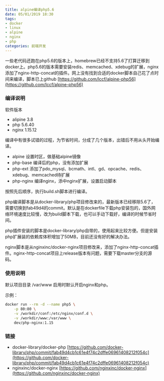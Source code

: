 ```yaml
---
title: alpine编译php5.6
date: 05/01/2019 18:30
tags:
- docker
- linux
- alpine
- nginx
- php
categories: 前端开发
---
```


一些老代码还跑在php5.6的版本上，homebrew已经不支持5.6了打算迁移到docker上。php5.6的版本需要安装redis、memcached、xdebug的扩展，nginx添加了nginx-http-concat的插件。网上没有找到合适的docker脚本自己花了点时间来编译，脚本已上github [https://github.com/lccf/alpine-php56](https://github.com/lccf/alpine-php56)

### 编译说明

软件版本

- alipine 3.8
- php 5.6.40
- nginx 1.15.12

编译中有很多试错的过程，为节省时间，分成了几个版本，出错后不用从头开始编译。

- alpine 设置时区，做基础alpine镜像
- php-base 编译后的php，没有添加扩展
- php-ext 添加了pdo_mysql、bcmath、intl、gd、opcache、redis、xdebug、memcached待扩展
- php-nginx 编译nginx，添中nginx扩展，设置启动脚本 

按照先后顺序，执行build.sh脚本进行编译。

php编译脚本是从docker-library/php项目修改来的，最新版本已经移除5.6了，需要切换到fab49d4的commit。默认是在dockerfile下载php安装包的，国外网络环境速度比较慢，改为build脚本下载，也可以手动下载好，编译的时候节省时间。

php插件安装的脚本是docker-library/php自带的，使用起来比较方便。但是安装php扩展装的依赖库体积增加了50MB，目前还没有好的解决办法。

nginx脚本是从nginxinc/docker-nginx项目修改来，添加了nginx-http-concat插件。nginx-http-concat项目上release版本有问题，需要下载master分支的源码。

### 使用说明

默认项目目录 /var/www 启用时默认开启nginx和php。

示例：
```bash
docker run --rm -d --name php5 \
    -p 80:80 \
    -v /workdir/conf:/etc/nginx/conf.d \
    -v /workdir/www:/var/www \
    dev/php-nginx:1.15
```


### 链接

- docker-library/docker-php [https://github.com/docker-library/php/commit/fab49d4cb1c61e4f74c2dffe06961408212f054c](https://github.com/docker-library/php/commit/fab49d4cb1c61e4f74c2dffe06961408212f054c)
- nginxinc/docker-nginx [https://github.com/nginxinc/docker-nginx](https://github.com/nginxinc/docker-nginx)